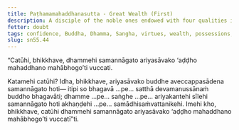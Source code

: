 ```yaml
---
title: Paṭhamamahaddhanasutta - Great Wealth (First)
description: A disciple of the noble ones endowed with four qualities is called 'wealthy, of great wealth, of great possessions.'
fetter: doubt
tags: confidence, Buddha, Dhamma, Sangha, virtues, wealth, possessions, sn, sn45-56, sn55
slug: sn55.44
---
```


“Catūhi, bhikkhave, dhammehi samannāgato ariyasāvako ‘aḍḍho mahaddhano mahābhogo’ti vuccati.

Katamehi catūhi? Idha, bhikkhave, ariyasāvako buddhe aveccappasādena samannāgato hoti— itipi so bhagavā …pe… satthā devamanussānaṁ buddho bhagavāti; dhamme …pe… saṅghe …pe… ariyakantehi sīlehi samannāgato hoti akhaṇḍehi …pe… samādhisaṁvattanikehi. Imehi kho, bhikkhave, catūhi dhammehi samannāgato ariyasāvako ‘aḍḍho mahaddhano mahābhogo’ti vuccatī”ti.
